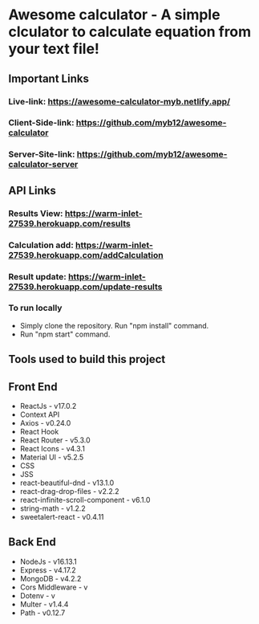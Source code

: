 # Awesome calculator - A simple clculator to calculate equation from your text file!
## Important Links
### Live-link: https://awesome-calculator-myb.netlify.app/
### Client-Side-link: https://github.com/myb12/awesome-calculator
### Server-Site-link: https://github.com/myb12/awesome-calculator-server

## API Links
### Results View: https://warm-inlet-27539.herokuapp.com/results
### Calculation add: https://warm-inlet-27539.herokuapp.com/addCalculation
### Result update: https://warm-inlet-27539.herokuapp.com/update-results

### To run locally
* Simply clone the repository. Run "npm install" command.
* Run "npm start" command.

## Tools used to build this project
## Front End
* ReactJs - v17.0.2
* Context API
* Axios - v0.24.0
* React Hook
* React Router - v5.3.0
* React Icons - v4.3.1
* Material UI - v5.2.5
* CSS 
* JSS 
* react-beautiful-dnd - v13.1.0
* react-drag-drop-files - v2.2.2
* react-infinite-scroll-component - v6.1.0
* string-math - v1.2.2
* sweetalert-react - v0.4.11

## Back End
* NodeJs - v16.13.1
* Express - v4.17.2
* MongoDB - v4.2.2
* Cors Middleware - v
* Dotenv - v
* Multer - v1.4.4
* Path - v0.12.7